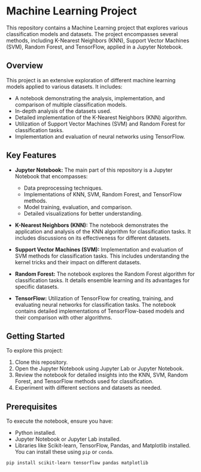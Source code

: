 # Machine Learning Project

This repository contains a Machine Learning project that explores various classification models and datasets. The project encompasses several methods, including K-Nearest Neighbors (KNN), Support Vector Machines (SVM), Random Forest, and TensorFlow, applied in a Jupyter Notebook.

## Overview

This project is an extensive exploration of different machine learning models applied to various datasets. It includes:

- A notebook demonstrating the analysis, implementation, and comparison of multiple classification models.
- In-depth analysis of the datasets used.
- Detailed implementation of the K-Nearest Neighbors (KNN) algorithm.
- Utilization of Support Vector Machines (SVM) and Random Forest for classification tasks.
- Implementation and evaluation of neural networks using TensorFlow.
  
## Key Features

- **Jupyter Notebook:** The main part of this repository is a Jupyter Notebook that encompasses:
  - Data preprocessing techniques.
  - Implementations of KNN, SVM, Random Forest, and TensorFlow methods.
  - Model training, evaluation, and comparison.
  - Detailed visualizations for better understanding.
  
- **K-Nearest Neighbors (KNN):** The notebook demonstrates the application and analysis of the KNN algorithm for classification tasks. It includes discussions on its effectiveness for different datasets.

- **Support Vector Machines (SVM):** Implementation and evaluation of SVM methods for classification tasks. This includes understanding the kernel tricks and their impact on different datasets.

- **Random Forest:** The notebook explores the Random Forest algorithm for classification tasks. It details ensemble learning and its advantages for specific datasets.

- **TensorFlow:** Utilization of TensorFlow for creating, training, and evaluating neural networks for classification tasks. The notebook contains detailed implementations of TensorFlow-based models and their comparison with other algorithms.

## Getting Started

To explore this project:

1. Clone this repository.
2. Open the Jupyter Notebook using Jupyter Lab or Jupyter Notebook.
3. Review the notebook for detailed insights into the KNN, SVM, Random Forest, and TensorFlow methods used for classification.
4. Experiment with different sections and datasets as needed.

## Prerequisites

To execute the notebook, ensure you have:

- Python installed.
- Jupyter Notebook or Jupyter Lab installed.
- Libraries like Scikit-learn, TensorFlow, Pandas, and Matplotlib installed. You can install these using `pip` or `conda`.

```bash
pip install scikit-learn tensorflow pandas matplotlib
